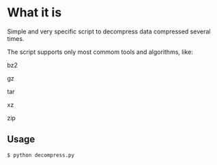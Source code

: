 # What it is
Simple and very specific script to decompress data compressed several times.

The script supports only most commom tools and algorithms, like:

bz2

gz

tar

xz

zip

## Usage
```
$ python decompress.py
```
